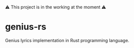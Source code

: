 ⚠️ This project is in the working at the moment ⚠️
# genius-rs
Genius lyrics implementation in Rust programming language.
